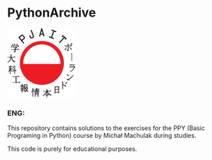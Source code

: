 # PythonArchive

![alt text](https://raw.githubusercontent.com/bibixx/PJATK/22b9f2f9ea695c9c8e2da79a1e04b79dc9e8871a/logo.svg)
### ENG:
This repository contains solutions to the exercises for the PPY (Basic Programing in Python) course by Michał Machulak during studies.

This code is purely for educational purposes.